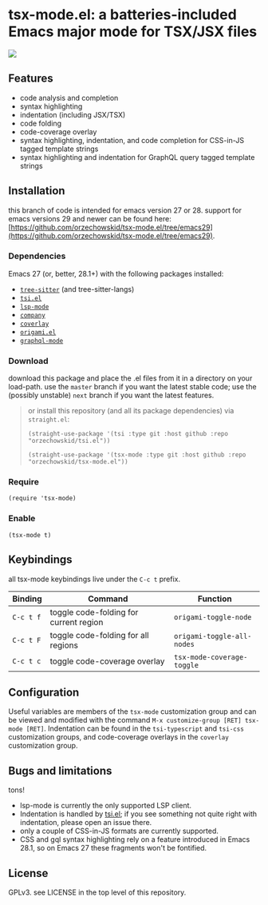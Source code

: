 # tsx-mode.el: a batteries-included Emacs major mode for TSX/JSX files

![](https://repository-images.githubusercontent.com/461083728/2a857234-2563-48bb-9b1f-6a69266cb543)

## Features
- code analysis and completion
- syntax highlighting
- indentation (including JSX/TSX)
- code folding
- code-coverage overlay
- syntax highlighting, indentation, and code completion for CSS-in-JS tagged template strings
- syntax highlighting and indentation for GraphQL query tagged template strings

## Installation

this branch of code is intended for emacs version 27 or 28.  support for emacs versions 29 and newer can be found here: [https://github.com/orzechowskid/tsx-mode.el/tree/emacs29](https://github.com/orzechowskid/tsx-mode.el/tree/emacs29).

### Dependencies

Emacs 27 (or, better, 28.1+) with the following packages installed:
 - [`tree-sitter`](https://emacs-tree-sitter.github.io/installation/) (and tree-sitter-langs)
 - [`tsi.el`](https://github.com/orzechowskid/tsi.el)
 - [`lsp-mode`](https://github.com/emacs-lsp/lsp-mode)
 - [`company`](https://github.com/company-mode/company-mode)
 - [`coverlay`](https://github.com/twada/coverlay.el)
 - [`origami.el`](https://github.com/gregsexton/origami.el)
 - [`graphql-mode`](https://github.com/davazp/graphql-mode)

### Download

download this package and place the .el files from it in a directory on your load-path. use the `master` branch if you want the latest stable code; use the (possibly unstable) `next` branch if you want the latest features.

> or install this repository (and all its package dependencies) via `straight.el`:
>
> `(straight-use-package '(tsi :type git :host github :repo "orzechowskid/tsi.el"))`
>
> `(straight-use-package '(tsx-mode :type git :host github :repo "orzechowskid/tsx-mode.el"))`

### Require

`(require 'tsx-mode)`

### Enable

`(tsx-mode t)`

## Keybindings

all tsx-mode keybindings live under the `C-c t` prefix.

| Binding   | Command                                | Function                   |
| --        | --                                     | --                         |
| `C-c t f` | toggle code-folding for current region | `origami-toggle-node`      |
| `C-c t F` | toggle code-folding for all regions    | `origami-toggle-all-nodes` |
| `C-c t c` | toggle code-coverage overlay           | `tsx-mode-coverage-toggle` |

## Configuration

Useful variables are members of the `tsx-mode` customization group and can be viewed and modified with the command `M-x customize-group [RET] tsx-mode [RET]`.  Indentation can be found in the `tsi-typescript` and `tsi-css` customization groups, and code-coverage overlays in the `coverlay` customization group.

## Bugs and limitations

tons!

- lsp-mode is currently the only supported LSP client.
- Indentation is handled by [tsi.el](https://github.com/orzechowskid/tsi.el); if you see something not quite right with indentation, please open an issue there.
- only a couple of CSS-in-JS formats are currently supported.
- CSS and gql syntax highlighting rely on a feature introduced in Emacs 28.1, so on Emacs 27 these fragments won't be fontified.

## License

GPLv3.  see LICENSE in the top level of this repository.
